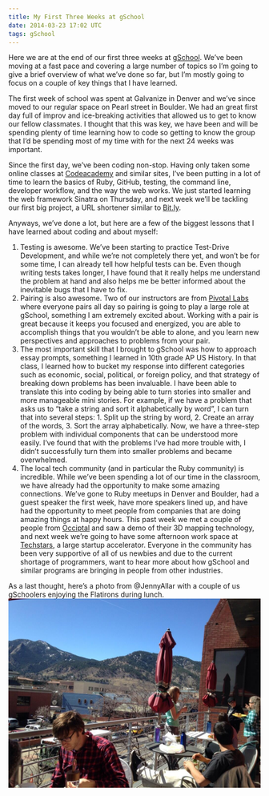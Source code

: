 ```yaml
---
title: My First Three Weeks at gSchool
date: 2014-03-23 17:02 UTC
tags: gSchool
---
```


Here we are at the end of our first three weeks at <a href = "gschool.it">gSchool</a>. We’ve been moving at a fast pace and covering a large number of topics so I’m going to give a brief overview of what we’ve done so far, but I’m mostly going to focus on a couple of key things that I have learned.

The first week of school was spent at Galvanize in Denver and we’ve since moved to our regular space on Pearl street in Boulder. We had an great first day full of improv and ice-breaking activities that allowed us to get to know our fellow classmates. I thought that this was key, we have been and will be spending plenty of time learning how to code so getting to know the group that I’d be spending most of my time with for the next 24 weeks was important.

Since the first day, we’ve been coding non-stop. Having only taken some online classes at <a href = "http://www.codecademy.com">Codeacademy</a> and similar sites, I’ve been putting in a lot of time to learn the basics of Ruby, GitHub, testing, the command line, developer workflow, and the way the web works. We just started learning the web framework Sinatra on Thursday, and next week we’ll be tackling our first big project, a URL shortener similar to <a href = "bitly.com">Bit.ly</a>.

Anyways, we’ve done a lot, but here are a few of the biggest lessons that I have learned about coding and about myself:

<ol>

  <li>Testing is awesome. We’ve been starting to practice Test-Drive Development, and while we’re not completely there yet, and won’t be for some time, I can already tell how helpful tests can be. Even though writing tests takes longer, I have found that it really helps me understand the problem at hand and also helps me be better informed about the inevitable bugs that I have to fix.</li>

  <li>Pairing is also awesome. Two of our instructors are from <a href = "http://pivotallabs.com/">Pivotal Labs</a> where everyone pairs all day so pairing is going to play a large role at gSchool, something I am extremely excited about. Working with a pair is great because it keeps you focused and energized, you are able to accomplish things that you wouldn’t be able to alone, and you learn new perspectives and approaches to problems from your pair.</li>

  <li>The most important skill that I brought to gSchool was how to approach essay prompts, something I learned in 10th grade AP US History. In that class, I learned how to bucket my response into different categories such as economic, social, political, or foreign policy, and that strategy of breaking down problems has been invaluable. I have been able to translate this into coding by being able to turn stories into smaller and more manageable mini stories. For example, if we have a problem that asks us to “take a string and sort it alphabetically by word”, I can turn that into several steps: 1. Split up the string by word, 2. Create an array of the words, 3. Sort the array alphabetically. Now, we have a three-step problem with individual components that can be understood more easily. I’ve found that with the problems I’ve had more trouble with, I didn’t successfully turn them into smaller problems and became overwhelmed.</li>

  <li>The local tech community (and in particular the Ruby community) is incredible. While we’ve been spending a lot of our time in the classroom, we have already had the opportunity to make some amazing connections. We’ve gone to Ruby meetups in Denver and Boulder, had a guest speaker the first week, have more speakers lined up, and have had the opportunity to meet people from companies that are doing amazing things at happy hours. This past week we met a couple of people from <a href = "occipital.com">Occiptal</a> and saw a demo of their 3D mapping technology, and next week we’re going to have some afternoon work space at <a href = "techstars.com">Techstars</a>, a large startup accelerator. Everyone in the community has been very supportive of all of us newbies and due to the current shortage of programmers, want to hear more about how gSchool and similar programs are bringing in people from other industries.</li>

</ol>

As a last thought, here’s a photo from @JennyAllar with a couple of us gSchoolers enjoying the Flatirons during lunch.
<img src = "/source/images/2_lunch_on_balcony.jpg" alt = "gSchoolers enjoying lunch in Boulder">